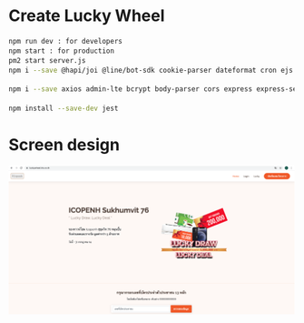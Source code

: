# Create Lucky Wheel
```sh
npm run dev : for developers
npm start : for production
pm2 start server.js
npm i --save @hapi/joi @line/bot-sdk cookie-parser dateformat cron ejs express-jwt express-flash http http-errors jsonwebtoken line-api line-notify-nodejs log4js messaging-api-line morgan node-cron node-schedule nodemailer pdf-creator-node request serve-favicon

npm i --save axios admin-lte bcrypt body-parser cors express express-session helmet jquery jsonwebtoken md5 multer mysql mysql2 nodemon passport passport-jwt request sequelize socket.io

npm install --save-dev jest 
```
# Screen design
![Image](https://github.com/noom1009/NodejsLuckyWheel/blob/main/Screen%20Shot%202564-06-17%20at%2010.09.13.png?raw=true)
